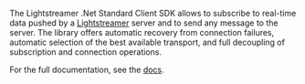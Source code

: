 The Lightstreamer .Net Standard Client SDK allows to subscribe to real-time data pushed by a [Lightstreamer](https://lightstreamer.com) server and to send any message to the server. The library offers automatic recovery from connection failures, automatic selection of the best available transport, and full decoupling of subscription and connection operations.

For the full documentation, see the [docs](https://sdk.lightstreamer.com/ls-dotnetstandard-client/6.2.0-snapshot.1/api/index.html).